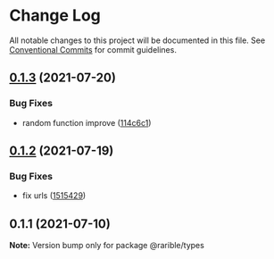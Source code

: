 # Change Log

All notable changes to this project will be documented in this file.
See [Conventional Commits](https://conventionalcommits.org) for commit guidelines.

## [0.1.3](https://github.com/rariblecom/ts-common/compare/@rarible/types@0.1.2...@rarible/types@0.1.3) (2021-07-20)


### Bug Fixes

* random function improve ([114c6c1](https://github.com/rariblecom/ts-common/commit/114c6c1444f19b76feff63316c76993088d3fc6a))





## [0.1.2](https://github.com/rariblecom/ts-common/compare/@rarible/types@0.1.1...@rarible/types@0.1.2) (2021-07-19)


### Bug Fixes

* fix urls ([1515429](https://github.com/rariblecom/ts-common/commit/1515429ebd0d79920ddb586ab276ea4625d8973e))





## 0.1.1 (2021-07-10)

**Note:** Version bump only for package @rarible/types
